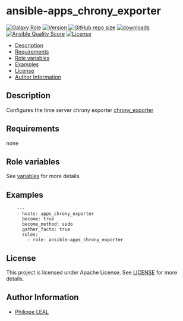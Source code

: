 # ansible-apps_chrony_exporter

[![Galaxy Role](https://img.shields.io/badge/galaxy-apps_chrony_exporter-purple?style=flat)](https://galaxy.ansible.com/lotusnoir/apps_chrony_exporter)
[![Version](https://img.shields.io/github/release/lotusnoir/ansible-apps_chrony_exporter.svg)](https://github.com/lotusnoir/ansible-apps_chrony_exporter/releases/latest)
[![GitHub repo size](https://img.shields.io/github/repo-size/lotusnoir/ansible-apps_chrony_exporter?color=orange&style=flat)](https://galaxy.ansible.com/lotusnoir/apps_chrony_exporter)
[![downloads](https://img.shields.io/ansible/role/d/)](https://galaxy.ansible.com/lotusnoir/apps_chrony_exporter)
[![Ansible Quality Score](https://img.shields.io/ansible/quality/)](https://galaxy.ansible.com/lotusnoir/apps_chrony_exporter)
[![License](https://img.shields.io/badge/license-Apache--2.0-brightgreen?style=flat)](https://opensource.org/licenses/Apache-2.0)

<!-- START doctoc generated TOC please keep comment here to allow auto update -->
<!-- DON'T EDIT THIS SECTION, INSTEAD RE-RUN doctoc TO UPDATE -->

- [Description](#description)
- [Requirements](#requirements)
- [Role variables](#role-variables)
- [Examples](#examples)
- [License](#license)
- [Author Information](#author-information)

<!-- END doctoc generated TOC please keep comment here to allow auto update -->

## Description

Configures the time server chrony exporter [chrony_exporter](https://github.com/SuperQ/chrony_exporter)
## Requirements

none

## Role variables

See [variables](/defaults/main.yml) for more details.

## Examples

        ---
        - hosts: apps_chrony_exporter
          become: true
          become_method: sudo
          gather_facts: true
          roles:
            - role: ansible-apps_chrony_exporter


## License

This project is licensed under Apache License. See [LICENSE](/LICENSE) for more details.

## Author Information

- [Philippe LEAL](https://github.com/lotusnoir)
